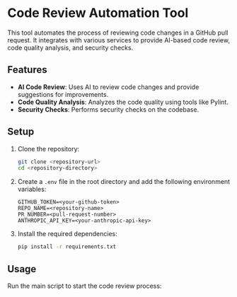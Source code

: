 # Code Review Automation Tool

This tool automates the process of reviewing code changes in a GitHub pull request. It integrates with various services to provide AI-based code review, code quality analysis, and security checks.

## Features

- **AI Code Review**: Uses AI to review code changes and provide suggestions for improvements.
- **Code Quality Analysis**: Analyzes the code quality using tools like Pylint.
- **Security Checks**: Performs security checks on the codebase.

## Setup

1. Clone the repository:
    ```sh
    git clone <repository-url>
    cd <repository-directory>
    ```

2. Create a `.env` file in the root directory and add the following environment variables:
    ```env
    GITHUB_TOKEN=<your-github-token>
    REPO_NAME=<repository-name>
    PR_NUMBER=<pull-request-number>
    ANTHROPIC_API_KEY=<your-anthropic-api-key>
    ```

3. Install the required dependencies:
    ```sh
    pip install -r requirements.txt
    ```

## Usage

Run the main script to start the code review process:

